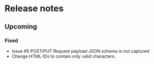 # Release notes

## Upcoming
### Fixed

- Issue #5 POST/PUT Request payload JSON schema is not captured
- Change HTML-IDs to contain only valid characters.